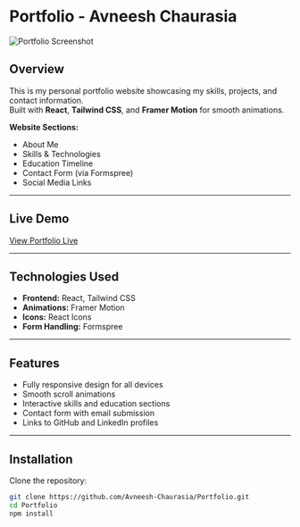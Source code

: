 # Portfolio - Avneesh Chaurasia

![Portfolio Screenshot](./assets/portfolio-ss.png) <!-- Optional: Replace with actual screenshot -->

## Overview
This is my personal portfolio website showcasing my skills, projects, and contact information.  
Built with **React**, **Tailwind CSS**, and **Framer Motion** for smooth animations.  

**Website Sections:**  
- About Me  
- Skills & Technologies  
- Education Timeline  
- Contact Form (via Formspree)  
- Social Media Links  

---

## Live Demo
[View Portfolio Live](https://Avneesh-Chaurasia.github.io/Portfolio/)

---

## Technologies Used
- **Frontend:** React, Tailwind CSS  
- **Animations:** Framer Motion  
- **Icons:** React Icons  
- **Form Handling:** Formspree  

---

## Features
- Fully responsive design for all devices  
- Smooth scroll animations  
- Interactive skills and education sections  
- Contact form with email submission  
- Links to GitHub and LinkedIn profiles  

---

## Installation

Clone the repository:

```bash
git clone https://github.com/Avneesh-Chaurasia/Portfolio.git
cd Portfolio
npm install
